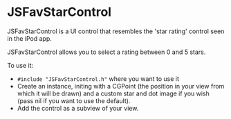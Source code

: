 JSFavStarControl
==================

JSFavStarControl is a UI control that resembles the 'star rating' control seen in the iPod app.

JSFavStarControl allows you to select a rating between 0 and 5 stars.

To use it: 

- `#include "JSFavStarControl.h"` where you want to use it
- Create an instance, initing with a CGPoint (the position in your view from which it will be drawn) and a custom star and dot image if you wish (pass nil if you want to use the default).
- Add the control as a subview of your view.